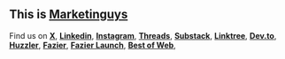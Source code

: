 ## This is [Marketinguys](https://marketinguys.com)


Find us on **[X](https://x.com/_marketinguys)**, **[Linkedin](https://linkedin.com/company/marketinguys)**, **[Instagram](https://www.instagram.com/marketinguysdotcom)**, **[Threads](https://www.threads.com/@marketinguysdotcom)**, **[Substack](https://marketinguys.substack.com/)**, **[Linktree](https://linktr.ee/marketinguys)**, **[Dev.to](https://dev.to/marketinguys)**, **[Huzzler](https://huzzler.so/products/xS04aTDleE/marketinguys)**, **[Fazier](https://fazier.com/company/marketinguys)**, **[Fazier Launch](https://fazier.com/launches/marketinguys)**, **[Best of Web](https://bestofweb.site/marketinguys.com)**,

<!--

**Here are some ideas to get you started:**

🙋‍♀️ A short introduction - what is your organization all about?
🌈 Contribution guidelines - how can the community get involved?
👩‍💻 Useful resources - where can the community find your docs? Is there anything else the community should know?
🍿 Fun facts - what does your team eat for breakfast?
🧙 Remember, you can do mighty things with the power of [Markdown](https://docs.github.com/github/writing-on-github/getting-started-with-writing-and-formatting-on-github/basic-writing-and-formatting-syntax)
-->
